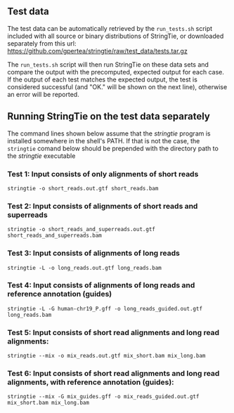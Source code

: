 ## Test data

The test data can be automatically retrieved by the `run_tests.sh` script included 
with all source or binary distributions of StringTie, or downloaded separately from this url:
https://github.com/gpertea/stringtie/raw/test_data/tests.tar.gz

The `run_tests.sh` script will then run StringTie on these data sets and compare the output with the 
precomputed, expected output for each case. If the output of each test matches the 
expected output, the test is considered successful (and "OK." will be shown on the next line), 
otherwise an error will be reported.

## Running StringTie on the test data separately

The command lines shown below assume that the _stringtie_ program is installed somewhere 
in the shell's PATH. If that is not the case, the `stringtie` comand below should be prepended 
with the directory path to the _stringtie_ executable

### Test 1: Input consists of only alignments of short reads

```
stringtie -o short_reads.out.gtf short_reads.bam
```

### Test 2: Input consists of alignments of short reads and superreads

```
stringtie -o short_reads_and_superreads.out.gtf short_reads_and_superreads.bam
```
    
### Test 3: Input consists of alignments of long reads

```
stringtie -L -o long_reads.out.gtf long_reads.bam
```
    
### Test 4: Input consists of alignments of long reads and reference annotation (guides)

```
stringtie -L -G human-chr19_P.gff -o long_reads_guided.out.gtf long_reads.bam
```

### Test 5: Input consists of short read alignments and long read alignments:

```
stringtie --mix -o mix_reads.out.gtf mix_short.bam mix_long.bam
```

### Test 6: Input consists of short read alignments and long read alignments, with reference annotation (guides):

```
stringtie --mix -G mix_guides.gff -o mix_reads_guided.out.gtf mix_short.bam mix_long.bam
```

